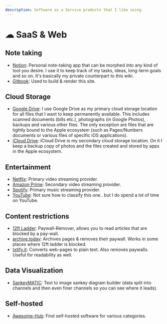 ```yaml
---
description: Software as a Service products that I like using.
---
```


# ☁ SaaS & Web

## Note taking

* [Notion](https://www.notion.so): Personal note-taking app that can be morphed into any kind of tool you desire. I use it to keep track of my tasks, ideas, long-term goals and so on. It's basically my private counterpart to this wiki.
* [Gitbook](https://gitbook.com): Used to build & render this site.

## Cloud Storage

* [Google Drive](https://www.google.com/drive/): I use Google Drive as my primary cloud storage location for all files that I want to keep permanently available. This includes scanned documents (bills etc.), photographs (in Google Photos), backups and various other files. The only exception are files that are tightly bound to the Apple ecosystem (such as Pages/Numbers documents or various files of specific iOS applications).
* [iCloud Drive](https://www.apple.com/icloud): iCloud Drive is my secondary cloud storage location. On it I keep a backup copy of photos and the files created and stored by apps in the Apple ecosystem.

## Entertainment

* [Netflix](https://www.netflix.com): Primary video streaming provider.
* [Amazon Prime](https://www.primevideo.com): Secondary video streaming provider.
* [Spotify](https://spotify.com): Primary music streaming provider.
* [YouTube](https://www.youtube.com): Not sure how to classify this one.. but I do spend a lot of time on YouTube.

## Content restrictions

* [12ft Ladder](https://12ft.io/): Paywall-Remover, allows you to read articles that are blocked by a pay-wall.
* [archive.today](https://archive.ph/): Archives pages & removes their paywall. Works in some places where 12ft ladder is blocked.
* [txtify.it](https://txtify.it/): Converts web-pages to plain text. Also removes paywalls. Useful for readability as well.

## Data Visualization

* [SankeyMATIC](https://sankeymatic.com/): Text to image sankey diagram builder (data split into channels and then even finer channels so you can see where it leads).

## Self-hosted

* [Awesome-Hub](https://awesomehub.js.org/list/selfhosted): Find self-hosted software for various categories.
